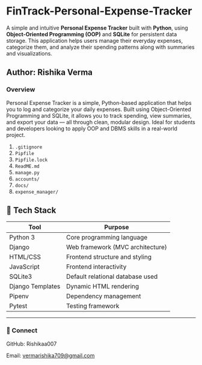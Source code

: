 # FinTrack-Personal-Expense-Tracker
A simple and intuitive **Personal Expense Tracker** built with **Python**, using **Object-Oriented Programming (OOP)** and **SQLite** for persistent data storage. This application helps users manage their everyday expenses, categorize them, and analyze their spending patterns along with summaries and visualizations.

## Author: Rishika Verma

### Overview
Personal Expense Tracker is a simple, Python-based application that helps you to log and categorize your daily expenses. Built using Object-Oriented Programming and SQLite, it allows you to track spending, view summaries, and export your data — all through clean, modular design.  Ideal for students and developers looking to apply OOP and DBMS skills in a real-world project.
1. `.gitignore`    
2. `Pipfile`  
3. `Pipfile.lock`  
4. `ReadME.md`  
5. `manage.py`  
6. `accounts/`  
7. `docs/`     
8. `expense_manager/`  

## 🧠 Tech Stack
| Tool            | Purpose                          |
|-----------------|----------------------------------|
| Python 3        | Core programming language        |
| Django          | Web framework (MVC architecture) |
| HTML/CSS        | Frontend structure and styling   |
| JavaScript      | Frontend interactivity           |
| SQLite3         | Default relational database used |
| Django Templates| Dynamic HTML rendering           |
| Pipenv          | Dependency management            |
| Pytest          | Testing framework                |
 



---
### 🔗 Connect

GitHub: Rishikaa007

Email: vermarishika709@gmail.com
